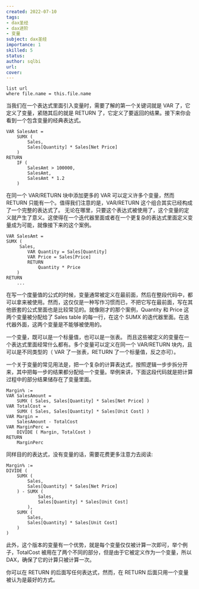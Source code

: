 ```yaml
---
created: 2022-07-10
tags: 
- dax圣经 
- dax进阶 
- 变量
subject: dax圣经
importance: 1
skilled: 5
status:
author: sqlbi
url:
cover: 
---
```


```dataview
list url
where file.name = this.file.name
```


当我们在一个表达式里面引入变量时，需要了解的第一个关键词就是 VAR 了，它定义了变量，紧随其后的就是 RETURN 了，它定义了要返回的结果。接下来你会看到一个包含变量的经典表达式。

```dax
VAR SalesAmt =
    SUMX (
        Sales,
        Sales[Quantity] * Sales[Net Price]
    )
RETURN
    IF (
        SalesAmt > 100000,
        SalesAmt,
        SalesAmt * 1.2
    )
```

在同一个 VAR/RETURN 块中添加更多的 VAR 可以定义许多个变量，然而 RETURN 只能有一个。值得我们注意的是，VAR/RETURN 这个组合其实已经构成了一个完整的表达式了。 无论在哪里，只要这个表达式被使用了，这个变量的定义就产生了意义。这使得在一个迭代器里面或者在一个更复杂的表达式里面定义变量成为可能，就像接下来的这个案例。

```dax
VAR SalesAmt =
SUMX (
     Sales,
        VAR Quantity = Sales[Quantity]
        VAR Price = Sales[Price]
        RETURN
            Quantity * Price
    )
RETURN 
    ...
```

在写一个度量值的公式的时候，变量通常被定义在最前面，然后在整段代码中，都可以拿来被使用。然而，这仅仅是一种写作习惯而已，不把它写在最前面，写在其他嵌套的公式里面也是比较常见的。就像刚才的那个案例，Quantity 和 Price 这两个变量被分配给了 Sales table 的每一行，在这个 SUMX 的迭代器里面。在迭代器外面，这两个变量是不能够被使用的。

一个变量，既可以是一个标量值，也可以是一张表。 而且这些被定义的变量在一个表达式里面经常什么都有。多个变量可以定义在同一个 VAR/RETURN 块内，且可以是不同类型的（ VAR 了一张表，RETURN 了一个标量值，反之亦可）。

一个关于变量的常见用法是，把一个复杂的计算表达式，按照逻辑一步步拆分开来，其中把每一步的结果都分配给一个变量。举例来讲，下面这段代码就是把计算过程中的部分结果储存在了变量里面。

```dax
Margin% :=
VAR SalesAmount =
    SUMX ( Sales, Sales[Quantity] * Sales[Net Price] )
VAR TotalCost =
    SUMX ( Sales, Sales[Quantity] * Sales[Unit Cost] )
VAR Margin = 
    SalesAmount - TotalCost
VAR MarginPerc =
    DIVIDE ( Margin, TotalCost )
RETURN
    MarginPerc
```

同样目的的表达式，没有变量的话，需要花费更多注意力去阅读:

```dax
Margin% :=
DIVIDE (
    SUMX (
        Sales,
        Sales[Quantity] * Sales[Net Price]
    ) - SUMX (
            Sales,
            Sales[Quantity] * Sales[Unit Cost]
        ),
    SUMX (
        Sales,
        Sales[Quantity] * Sales[Unit Cost]
    )
)
```

此外，这个版本的变量有一个优势，就是每个变量仅仅被计算一次即可，举个例子，TotalCost 被用在了两个不同的部分，但是由于它被定义作为一个变量，所以 DAX，确保了它的计算只被计算一次。

你可以在 RETURN 的后面写任何表达式，然而，在 RETURN 后面只用一个变量被认为是最好的方式。
